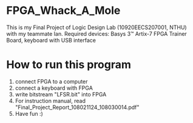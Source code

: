 # FPGA_Whack_A_Mole
This is my Final Project of Logic Design Lab (10920EECS207001, NTHU) with my teammate Ian.
Required devices: Basys 3™ Artix-7 FPGA Trainer Board, keyboard with USB interface

# How to run this program
1. connect FPGA to a computer
2. connect a keyboard with FPGA
3. write bitstream "LFSR.bit" into FPGA
4. For instruction manual, read "Final_Project_Report_108021124_108030014.pdf"
5. Have fun :)
